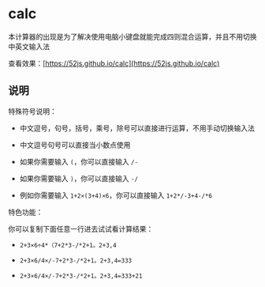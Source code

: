 # calc
本计算器的出现是为了解决使用电脑小键盘就能完成四则混合运算，并且不用切换中英文输入法

查看效果：[https://52js.github.io/calc](https://52js.github.io/calc)

## 说明

特殊符号说明：

- 中文逗号，句号，括号，乘号，除号可以直接进行运算，不用手动切换输入法
- 中文逗号句号可以直接当小数点使用

- 如果你需要输入 `(`，你可以直接输入 `/-`
- 如果你需要输入 `)`，你可以直接输入 `-/`

- 例如你需要输入 `1+2×(3+4)×6`，你可以直接输入 `1+2*/-3+4-/*6`

特色功能：

你可以复制下面任意一行进去试试看计算结果：

- `2+3×6÷4*（7+2*3-/*2+1。2+3,4`

- `2+3×6/4×/-7+2*3-/*2+1。2+3,4=333`
- `2+3×6/4×/-7+2*3-/*2+1。2+3,4=333+21`
